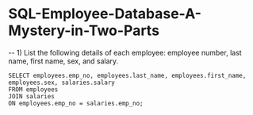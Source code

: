 # SQL-Employee-Database-A-Mystery-in-Two-Parts

-- 1) List the following details of each employee: employee number, last name, first name, sex, and salary.
```
SELECT employees.emp_no, employees.last_name, employees.first_name, employees.sex, salaries.salary
FROM employees
JOIN salaries
ON employees.emp_no = salaries.emp_no;
```

